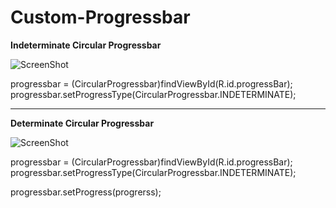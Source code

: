 # Custom-Progressbar

**Indeterminate Circular Progressbar**

![ScreenShot](https://cloud.githubusercontent.com/assets/20081109/16255124/5677f3e6-3864-11e6-82c5-35d519940c25.png)

progressbar = (CircularProgressbar)findViewById(R.id.progressBar);
progressbar.setProgressType(CircularProgressbar.INDETERMINATE);

----------------------------------------------------------------------------------------------------------------------------------------

**Determinate Circular Progressbar**

![ScreenShot](https://cloud.githubusercontent.com/assets/20081109/16255133/6f231b96-3864-11e6-9784-0a3b5e280f55.png)

progressbar = (CircularProgressbar)findViewById(R.id.progressBar);
progressbar.setProgressType(CircularProgressbar.INDETERMINATE);

progressbar.setProgress(progrerss);

